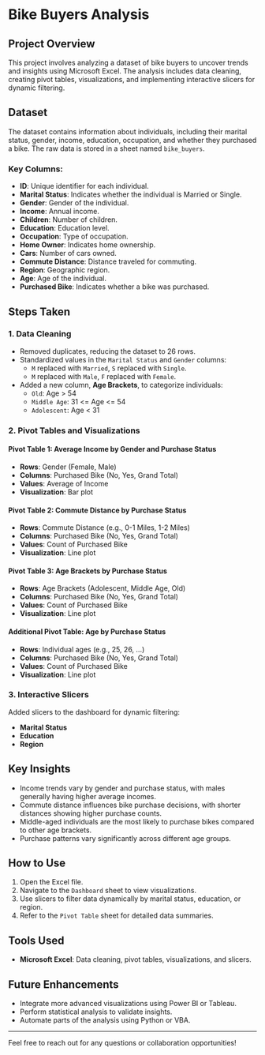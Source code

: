 # Bike Buyers Analysis

## Project Overview
This project involves analyzing a dataset of bike buyers to uncover trends and insights using Microsoft Excel. The analysis includes data cleaning, creating pivot tables, visualizations, and implementing interactive slicers for dynamic filtering.

## Dataset
The dataset contains information about individuals, including their marital status, gender, income, education, occupation, and whether they purchased a bike. The raw data is stored in a sheet named `bike_buyers`.

### Key Columns:
- **ID**: Unique identifier for each individual.
- **Marital Status**: Indicates whether the individual is Married or Single.
- **Gender**: Gender of the individual.
- **Income**: Annual income.
- **Children**: Number of children.
- **Education**: Education level.
- **Occupation**: Type of occupation.
- **Home Owner**: Indicates home ownership.
- **Cars**: Number of cars owned.
- **Commute Distance**: Distance traveled for commuting.
- **Region**: Geographic region.
- **Age**: Age of the individual.
- **Purchased Bike**: Indicates whether a bike was purchased.

## Steps Taken

### 1. Data Cleaning
- Removed duplicates, reducing the dataset to 26 rows.
- Standardized values in the `Marital Status` and `Gender` columns:
  - `M` replaced with `Married`, `S` replaced with `Single`.
  - `M` replaced with `Male`, `F` replaced with `Female`.
- Added a new column, **Age Brackets**, to categorize individuals:
  - `Old`: Age > 54
  - `Middle Age`: 31 <= Age <= 54
  - `Adolescent`: Age < 31

### 2. Pivot Tables and Visualizations

#### Pivot Table 1: Average Income by Gender and Purchase Status
- **Rows**: Gender (Female, Male)
- **Columns**: Purchased Bike (No, Yes, Grand Total)
- **Values**: Average of Income
- **Visualization**: Bar plot

#### Pivot Table 2: Commute Distance by Purchase Status
- **Rows**: Commute Distance (e.g., 0-1 Miles, 1-2 Miles)
- **Columns**: Purchased Bike (No, Yes, Grand Total)
- **Values**: Count of Purchased Bike
- **Visualization**: Line plot

#### Pivot Table 3: Age Brackets by Purchase Status
- **Rows**: Age Brackets (Adolescent, Middle Age, Old)
- **Columns**: Purchased Bike (No, Yes, Grand Total)
- **Values**: Count of Purchased Bike
- **Visualization**: Line plot

#### Additional Pivot Table: Age by Purchase Status
- **Rows**: Individual ages (e.g., 25, 26, ...)
- **Columns**: Purchased Bike (No, Yes, Grand Total)
- **Values**: Count of Purchased Bike
- **Visualization**: Line plot

### 3. Interactive Slicers
Added slicers to the dashboard for dynamic filtering:
- **Marital Status**
- **Education**
- **Region**

## Key Insights
- Income trends vary by gender and purchase status, with males generally having higher average incomes.
- Commute distance influences bike purchase decisions, with shorter distances showing higher purchase counts.
- Middle-aged individuals are the most likely to purchase bikes compared to other age brackets.
- Purchase patterns vary significantly across different age groups.

## How to Use
1. Open the Excel file.
2. Navigate to the `Dashboard` sheet to view visualizations.
3. Use slicers to filter data dynamically by marital status, education, or region.
4. Refer to the `Pivot Table` sheet for detailed data summaries.

## Tools Used
- **Microsoft Excel**: Data cleaning, pivot tables, visualizations, and slicers.

## Future Enhancements
- Integrate more advanced visualizations using Power BI or Tableau.
- Perform statistical analysis to validate insights.
- Automate parts of the analysis using Python or VBA.

---
Feel free to reach out for any questions or collaboration opportunities!
